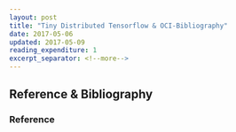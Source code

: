 ```yaml
---
layout: post
title: "Tiny Distributed Tensorflow & OCI-Bibliography"
date: 2017-05-06
updated: 2017-05-09
reading_expenditure: 1
excerpt_separator: <!--more-->
---
```


## Reference & Bibliography
### Reference




